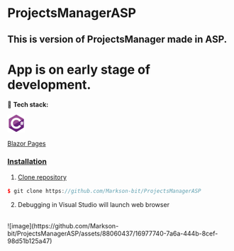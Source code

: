 
# ProjectsManagerASP
  ## This is version of ProjectsManager made in ASP.<br>
  # App is on early stage of development.<br>
  
  🌱 **Tech stack:**
   <p align="left"> <a href="https://www.w3schools.com/cs/" target="_blank" rel="noreferrer"> <img src="https://raw.githubusercontent.com/devicons/devicon/master/icons/csharp/csharp-original.svg" alt="csharp"            width="40" height="40"/> </p>
   <p align="left"> <a href="https://learn.microsoft.com/en-us/aspnet/core/blazor/?view=aspnetcore-7.0" target="_blank" rel="noreferrer"> Blazor Pages </p>
  


### Installation
1. Clone repository
  ```c++
  $ git clone https://github.com/Markson-bit/ProjectsManagerASP
  ```
2. Debugging in Visual Studio will launch web browser<br>
  
<br>
![image](https://github.com/Markson-bit/ProjectsManagerASP/assets/88060437/16977740-7a6a-444b-8cef-98d51b125a47)


 




